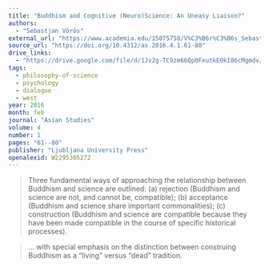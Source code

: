 ```yaml
---
title: "Buddhism and Cognitive (Neuro)Science: An Uneasy Liaison?"
authors:
  - "Sebastjan Vörös"
external_url: "https://www.academia.edu/15075758/V%C3%B6r%C3%B6s_Sebastjan_2016_Buddhism_and_Cognitive_Neuro_Science_An_Uneasy_Liaison_Asian_Studies_4_1_61_80?source=swp_share"
source_url: "https://doi.org/10.4312/as.2016.4.1.61-80"
drive_links:
  - "https://drive.google.com/file/d/1Jv2g-TC9zm66Qp0FxutkE0kI86cMgmdv/view?usp=drivesdk"
tags:
  - philosophy-of-science
  - psychology
  - dialogue
  - west
year: 2016
month: feb
journal: "Asian Studies"
volume: 4
number: 1
pages: "61--80"
publisher: "Ljubljana University Press"
openalexid: W2295305272
---
```



> Three fundamental ways of approaching the relationship between Buddhism and science are outlined: (a) rejection (Buddhism and science are not, and cannot be, compatible); (b) acceptance (Buddhism and science share important commonalities); (c) construction (Buddhism and science are compatible because they have been made compatible in the course of specific historical processes).

> ... with special emphasis on the distinction between construing Buddhism as a “living” versus “dead” tradition.

